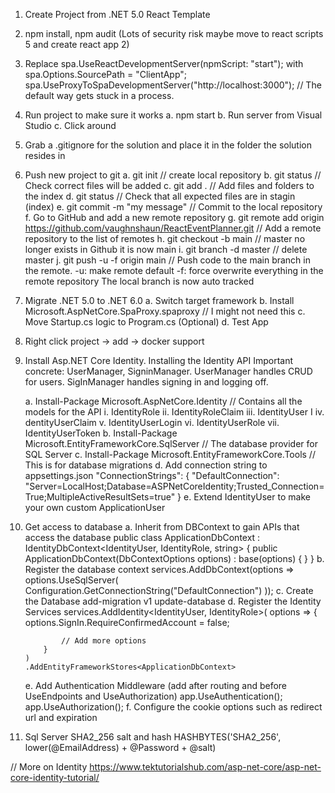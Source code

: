 1. Create Project from .NET 5.0 React Template
2. npm install, npm audit (Lots of security risk maybe move to react scripts 5 and create react app 2)
3. Replace spa.UseReactDevelopmentServer(npmScript: "start"); with
	spa.Options.SourcePath = "ClientApp";
      spa.UseProxyToSpaDevelopmentServer("http://localhost:3000");
	// The default way gets stuck in a process.
4. Run project to make sure it works
	a. npm start
	b. Run server from Visual Studio
	c. Click around
5. Grab a .gitignore for the solution and place it in the folder the solution resides in
6. Push new project to git
	a. git init // create local repository
	b. git status // Check correct files will be added
	c. git add . // Add files and folders to the index
	d. git status // Check that all expected files are in stagin (index)
	e. git commit -m "my message" // Commit to the local repository
	f. Go to GitHub and add a new remote repository
	g. git remote add origin https://github.com/vaughnshaun/ReactEventPlanner.git // Add a remote repository to the list of remotes
	h. git checkout -b main // master no longer exists in Github it is now main
	i. git branch -d master // delete master
	j. git push -u -f origin main // Push code to the main branch in the remote. -u: make remote default -f: force overwrite everything in the remote repository
	The local branch is now auto tracked
7. Migrate .NET 5.0 to .NET 6.0
	a. Switch target framework
	b. Install Microsoft.AspNetCore.SpaProxy.spaproxy // I might not need this
	c. Move Startup.cs logic to Program.cs (Optional)
	d. Test App
8. Right click project -> add -> docker support
9. Install Asp.NET Core Identity. Installing the Identity API
	Important concrete: UserManager, SigninManager. UserManager handles CRUD for users. 
	SigInManager handles signing in and logging off.
	
	a. Install-Package Microsoft.AspNetCore.Identity // Contains all the models for the API
		i. IdentityRole
		ii. IdentityRoleClaim
		iii. IdentityUser
I		iv. dentityUserClaim
		v. IdentityUserLogin
		vi. IdentityUserRole
		vii. IdentityUserToken
	b. Install-Package Microsoft.EntityFrameworkCore.SqlServer // The database provider for SQL Server
	c. Install-Package Microsoft.EntityFrameworkCore.Tools // This is for database migrations
	d. Add connection string to appsettings.json
		"ConnectionStrings": {
			"DefaultConnection": "Server=LocalHost;Database=ASPNetCoreIdentity;Trusted_Connection=True;MultipleActiveResultSets=true"
		  }
	e. Extend IdentityUser to make your own custom ApplicationUser
10. Get access to database
	a. Inherit from DBContext to gain APIs that access the database
		public class ApplicationDbContext : IdentityDbContext<IdentityUser, IdentityRole, string>
		{
			public ApplicationDbContext(DbContextOptions<ApplicationDbContext> options)
		: base(options)
			{
			}
		}
	b. Register the database context
		services.AddDbContext<ApplicationDbContext>(options =>
			options.UseSqlServer(
				Configuration.GetConnectionString("DefaultConnection")
		));
	c. Create the Database
		add-migration v1
		update-database
	d. Register the Identity Services
		services.AddIdentity<IdentityUser, IdentityRole>(
			options => {
				options.SignIn.RequireConfirmedAccount = false;

				// Add more options
			}
		)
		.AddEntityFrameworkStores<ApplicationDbContext>
	e. Add Authentication Middleware (add after routing and before UseEndpoints and UseAuthorization)
		app.UseAuthentication();
		app.UseAuthorization();
	f. Configure the cookie options such as redirect url and expiration
9. Sql Server SHA2_256 salt and hash HASHBYTES('SHA2_256', lower(@EmailAddress) + @Password + @salt)

// More on Identity
https://www.tektutorialshub.com/asp-net-core/asp-net-core-identity-tutorial/